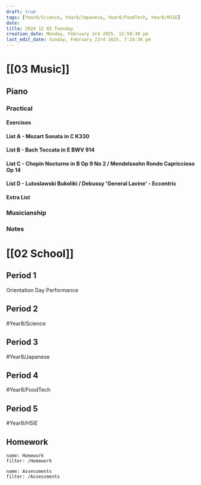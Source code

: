```yaml
---
draft: true
tags: [Year8/Science, Year8/Japanese, Year8/FoodTech, Year8/HSIE]
date:
title: 2024 12 03 Tuesday
creation_date: Monday, February 3rd 2025, 12:59:30 pm
last_edit_date: Sunday, February 23rd 2025, 7:24:36 pm
---
```


# [[03 Music]]

## Piano

### Practical

#### Exercises

#### List A - Mozart Sonata in C K330

#### List B - Bach Toccata in E BWV 914

#### List C - Chopin Nocturne in B Op 9 No 2 / Mendelssohn Rondo Capriccioso Op 14

#### List D - Lutoslawski Bukoliki / Debussy 'General Lavine' - Eccentric

#### Extra List

### Musicianship

### Notes

# [[02 School]]

## Period 1

Orientation Day Performance

## Period 2

#Year8/Science

## Period 3

#Year8/Japanese

## Period 4

#Year8/FoodTech

## Period 5

#Year8/HSIE

## Homework

```todoist
name: Homework
filter: /Homework
```

```todoist
name: Assessments
filter: /Assessments
```

